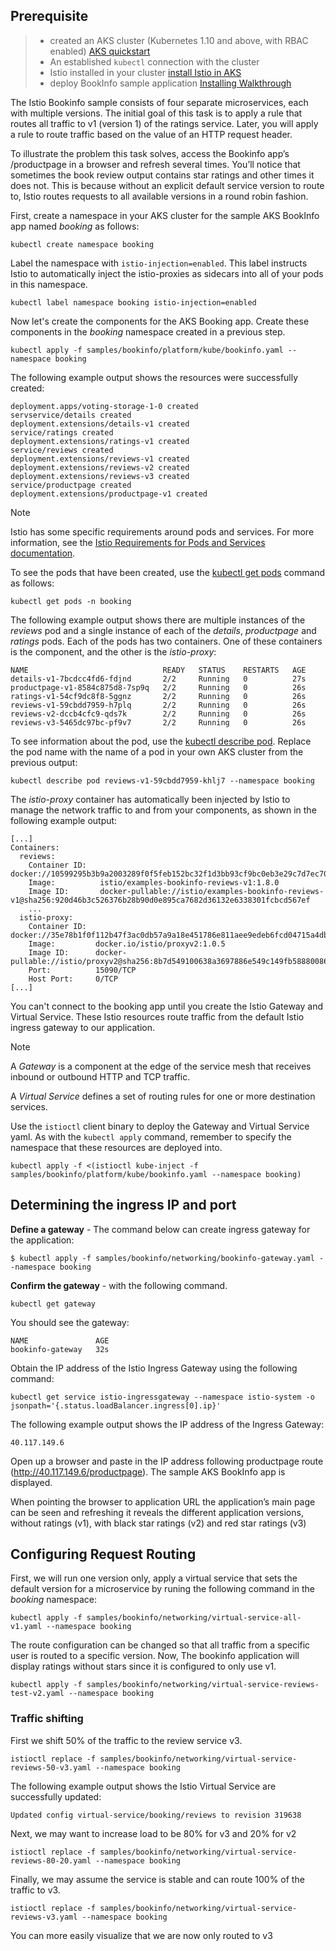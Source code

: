 
## Prerequisite

> * created an AKS cluster (Kubernetes 1.10 and above, with RBAC enabled) [AKS quickstart](https://github.com/MicrosoftDocs/azure-docs/blob/master/articles/aks/kubernetes-walkthrough.md)
> * An established `kubectl` connection with the cluster
> * Istio installed in your cluster [install Istio in AKS](https://github.com/MicrosoftDocs/azure-docs/blob/master/articles/aks/istio-install.md)
> * deploy BookInfo sample application [Installing Walkthrough](https://github.com/brunoterkaly/istio/blob/master/Istio-BookInfo-Walkthrough.md)

The Istio Bookinfo sample consists of four separate microservices, each with multiple versions. The initial goal of this task is to apply a rule that routes all traffic to v1 (version 1) of the ratings service. Later, you will apply a rule to route traffic based on the value of an HTTP request header.

To illustrate the problem this task solves, access the Bookinfo app’s /productpage in a browser and refresh several times. You’ll notice that sometimes the book review output contains star ratings and other times it does not. This is because without an explicit default service version to route to, Istio routes requests to all available versions in a round robin fashion.


First, create a namespace in your AKS cluster for the sample AKS BookInfo app named *booking* as follows:

```console
kubectl create namespace booking
```

Label the namespace with `istio-injection=enabled`. This label instructs Istio to automatically inject the istio-proxies as sidecars into all of your pods in this namespace.

```console
kubectl label namespace booking istio-injection=enabled
```

Now let's create the components for the AKS Booking app. Create these components in the *booking* namespace created in a previous step.

```console
kubectl apply -f samples/bookinfo/platform/kube/bookinfo.yaml --namespace booking
```

The following example output shows the resources were successfully created:

```
deployment.apps/voting-storage-1-0 created
servservice/details created
deployment.extensions/details-v1 created
service/ratings created
deployment.extensions/ratings-v1 created
service/reviews created
deployment.extensions/reviews-v1 created
deployment.extensions/reviews-v2 created
deployment.extensions/reviews-v3 created
service/productpage created
deployment.extensions/productpage-v1 created
```

> [!NOTE]
> Istio has some specific requirements around pods and services. For more information, see the [Istio Requirements for Pods and Services documentation](https://istio.io/docs/setup/kubernetes/spec-requirements/).

To see the pods that have been created, use the [kubectl get pods](https://kubernetes.io/docs/reference/generated/kubectl/kubectl-commands#get) command as follows:

```console
kubectl get pods -n booking
```

The following example output shows there are multiple instances of the *reviews* pod and a single instance of each of the *details*, *productpage* and *ratings* pods. Each of the pods has two containers. One of these containers is the component, and the other is the *istio-proxy*:

```
NAME                              READY   STATUS    RESTARTS   AGE
details-v1-7bcdcc4fd6-fdjnd       2/2     Running   0          27s
productpage-v1-8584c875d8-7sp9q   2/2     Running   0          26s
ratings-v1-54cf9dc8f8-5ggnz       2/2     Running   0          26s
reviews-v1-59cbdd7959-h7plq       2/2     Running   0          26s
reviews-v2-dccb4cfc9-qds7k        2/2     Running   0          26s
reviews-v3-5465dc97bc-pf9v7       2/2     Running   0          26s
```

To see information about the pod, use the [kubectl describe pod](https://kubernetes.io/docs/reference/generated/kubectl/kubectl-commands#describe). Replace the pod name with the name of a pod in your own AKS cluster from the previous output:

```console
kubectl describe pod reviews-v1-59cbdd7959-khlj7 --namespace booking
```

The *istio-proxy* container has automatically been injected by Istio to manage the network traffic to and from your components, as shown in the following example output:

```
[...]
Containers:
  reviews:
    Container ID:   docker://10599295b3b9a2003289f0f5feb152bc32f1d3bb93cf9bc0eb3e29c7d7ec705d
    Image:          istio/examples-bookinfo-reviews-v1:1.8.0
    Image ID:       docker-pullable://istio/examples-bookinfo-reviews-v1@sha256:920d46b3c526376b28b90d0e895ca7682d36132e6338301fcbcd567ef
    ...
  istio-proxy:
    Container ID:  docker://35e78b1f0f112b47f3ac0db57a9a18e451786e811aee9edeb6fcd04715a4db1a
    Image:         docker.io/istio/proxyv2:1.0.5
    Image ID:      docker-pullable://istio/proxyv2@sha256:8b7d549100638a3697886e549c149fb588800861de8c83605557a9b4b20343d4
    Port:          15090/TCP
    Host Port:     0/TCP
[...]
```

You can't connect to the booking app until you create the Istio Gateway and Virtual Service. These Istio resources route traffic from the default Istio ingress gateway to our application.

> [!NOTE]
> A *Gateway* is a component at the edge of the service mesh that receives inbound or outbound HTTP and TCP traffic.
>
> A *Virtual Service* defines a set of routing rules for one or more destination services.

Use the `istioctl` client binary to deploy the Gateway and Virtual Service yaml. As with the `kubectl apply` command, remember to specify the namespace that these resources are deployed into.

```console
kubectl apply -f <(istioctl kube-inject -f samples/bookinfo/platform/kube/bookinfo.yaml --namespace booking)
```
## Determining the ingress IP and port


**Define a gateway** - The command below can create ingress gateway for the application:

```
$ kubectl apply -f samples/bookinfo/networking/bookinfo-gateway.yaml --namespace booking
```

**Confirm the gateway** -  with the following command.

```
kubectl get gateway
```

You should see the gateway:

```
NAME               AGE
bookinfo-gateway   32s
```

Obtain the IP address of the Istio Ingress Gateway using the following command:

```console
kubectl get service istio-ingressgateway --namespace istio-system -o jsonpath='{.status.loadBalancer.ingress[0].ip}'
```

The following example output shows the IP address of the Ingress Gateway:

```
40.117.149.6
```

Open up a browser and paste in the IP address following productpage route (http://40.117.149.6/productpage). The sample AKS BookInfo app is displayed.

When pointing the browser to application URL the application’s main page can be seen and refreshing it reveals the different application versions, without ratings (v1), with black star ratings (v2) and red star ratings (v3)

[](./images/bookinfo-istio-aks-canary-v1.png)
[](./images/bookinfo-istio-aks-canary-v2.png)
[](./images/bookinfo-istio-aks-canary-v3.png)

## Configuring Request Routing

First, we will run one version only, apply a virtual service that sets the default version for a microservice by runing the following command in the *booking* namespace:

```
kubectl apply -f samples/bookinfo/networking/virtual-service-all-v1.yaml --namespace booking
```

The route configuration can be changed so that all traffic from a specific user is routed to a specific version. Now, The bookinfo application will display ratings without stars since it is configured to only use v1.

```
kubectl apply -f samples/bookinfo/networking/virtual-service-reviews-test-v2.yaml --namespace booking
```

### Traffic shifting

First we shift 50% of the traffic to the review service v3.

```console
istioctl replace -f samples/bookinfo/networking/virtual-service-reviews-50-v3.yaml --namespace booking
```

The following example output shows the Istio Virtual Service are successfully updated:

```
Updated config virtual-service/booking/reviews to revision 319638
```

Next, we may want to increase load to be 80% for v3 and 20% for v2 

```console
istioctl replace -f samples/bookinfo/networking/virtual-service-reviews-80-20.yaml --namespace booking
```
Finally, we may assume the service is stable and can route 100% of the traffic to v3.

```console
istioctl replace -f samples/bookinfo/networking/virtual-service-reviews-v3.yaml --namespace booking
```

You can more easily visualize that we are now only routed to v3
